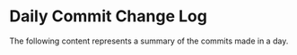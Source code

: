 # Daily Commit Change Log

The following content represents a summary of the commits made in a day.

